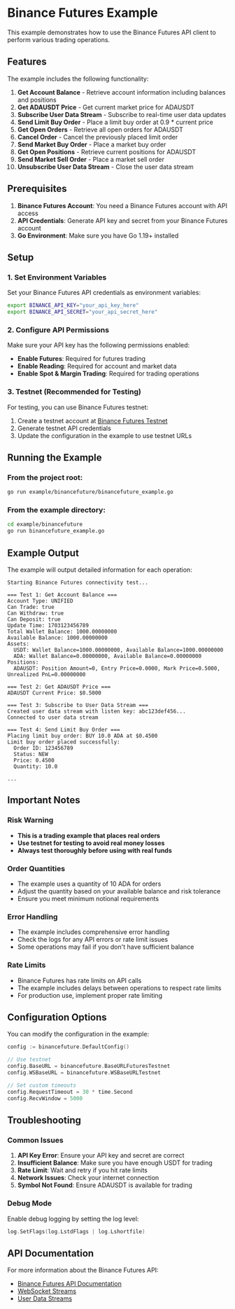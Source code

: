 # Binance Futures Example

This example demonstrates how to use the Binance Futures API client to perform various trading operations.

## Features

The example includes the following functionality:

1. **Get Account Balance** - Retrieve account information including balances and positions
2. **Get ADAUSDT Price** - Get current market price for ADAUSDT
3. **Subscribe User Data Stream** - Subscribe to real-time user data updates
4. **Send Limit Buy Order** - Place a limit buy order at 0.9 * current price
5. **Get Open Orders** - Retrieve all open orders for ADAUSDT
6. **Cancel Order** - Cancel the previously placed limit order
7. **Send Market Buy Order** - Place a market buy order
8. **Get Open Positions** - Retrieve current positions for ADAUSDT
9. **Send Market Sell Order** - Place a market sell order
10. **Unsubscribe User Data Stream** - Close the user data stream

## Prerequisites

1. **Binance Futures Account**: You need a Binance Futures account with API access
2. **API Credentials**: Generate API key and secret from your Binance Futures account
3. **Go Environment**: Make sure you have Go 1.19+ installed

## Setup

### 1. Set Environment Variables

Set your Binance Futures API credentials as environment variables:

```bash
export BINANCE_API_KEY="your_api_key_here"
export BINANCE_API_SECRET="your_api_secret_here"
```

### 2. Configure API Permissions

Make sure your API key has the following permissions enabled:
- **Enable Futures**: Required for futures trading
- **Enable Reading**: Required for account and market data
- **Enable Spot & Margin Trading**: Required for trading operations

### 3. Testnet (Recommended for Testing)

For testing, you can use Binance Futures testnet:

1. Create a testnet account at [Binance Futures Testnet](https://testnet.binancefuture.com/)
2. Generate testnet API credentials
3. Update the configuration in the example to use testnet URLs

## Running the Example

### From the project root:

```bash
go run example/binancefuture/binancefuture_example.go
```

### From the example directory:

```bash
cd example/binancefuture
go run binancefuture_example.go
```

## Example Output

The example will output detailed information for each operation:

```
Starting Binance Futures connectivity test...

=== Test 1: Get Account Balance ===
Account Type: UNIFIED
Can Trade: true
Can Withdraw: true
Can Deposit: true
Update Time: 1703123456789
Total Wallet Balance: 1000.00000000
Available Balance: 1000.00000000
Assets:
  USDT: Wallet Balance=1000.00000000, Available Balance=1000.00000000
  ADA: Wallet Balance=0.00000000, Available Balance=0.00000000
Positions:
  ADAUSDT: Position Amount=0, Entry Price=0.0000, Mark Price=0.5000, Unrealized PnL=0.00000000

=== Test 2: Get ADAUSDT Price ===
ADAUSDT Current Price: $0.5000

=== Test 3: Subscribe to User Data Stream ===
Created user data stream with listen key: abc123def456...
Connected to user data stream

=== Test 4: Send Limit Buy Order ===
Placing limit buy order: BUY 10.0 ADA at $0.4500
Limit buy order placed successfully:
  Order ID: 123456789
  Status: NEW
  Price: 0.4500
  Quantity: 10.0

...
```

## Important Notes

### Risk Warning
- **This is a trading example that places real orders**
- **Use testnet for testing to avoid real money losses**
- **Always test thoroughly before using with real funds**

### Order Quantities
- The example uses a quantity of 10 ADA for orders
- Adjust the quantity based on your available balance and risk tolerance
- Ensure you meet minimum notional requirements

### Error Handling
- The example includes comprehensive error handling
- Check the logs for any API errors or rate limit issues
- Some operations may fail if you don't have sufficient balance

### Rate Limits
- Binance Futures has rate limits on API calls
- The example includes delays between operations to respect rate limits
- For production use, implement proper rate limiting

## Configuration Options

You can modify the configuration in the example:

```go
config := binancefuture.DefaultConfig()

// Use testnet
config.BaseURL = binancefuture.BaseURLFuturesTestnet
config.WSBaseURL = binancefuture.WSBaseURLTestnet

// Set custom timeouts
config.RequestTimeout = 30 * time.Second
config.RecvWindow = 5000
```

## Troubleshooting

### Common Issues

1. **API Key Error**: Ensure your API key and secret are correct
2. **Insufficient Balance**: Make sure you have enough USDT for trading
3. **Rate Limit**: Wait and retry if you hit rate limits
4. **Network Issues**: Check your internet connection
5. **Symbol Not Found**: Ensure ADAUSDT is available for trading

### Debug Mode

Enable debug logging by setting the log level:

```go
log.SetFlags(log.LstdFlags | log.Lshortfile)
```

## API Documentation

For more information about the Binance Futures API:
- [Binance Futures API Documentation](https://binance-docs.github.io/apidocs/futures/en/)
- [WebSocket Streams](https://binance-docs.github.io/apidocs/futures/en/#websocket-market-streams)
- [User Data Streams](https://binance-docs.github.io/apidocs/futures/en/#user-data-streams) 